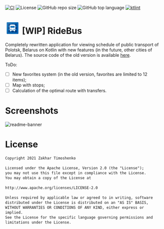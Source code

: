 [![CI](https://github.com/ztimms73/RideBus-Next/actions/workflows/build.yml/badge.svg)](https://github.com/ztimms73/RideBus-Next/actions/workflows/build.yml) ![License](https://img.shields.io/github/license/ztimms73/Ridebus-Next)
![GitHub repo size](https://img.shields.io/github/repo-size/ztimms73/RideBus-Next) ![GitHub top language](https://img.shields.io/github/languages/top/ztimms73/RideBus-Next) [![ktlint](https://img.shields.io/badge/code%20style-%E2%9D%A4-FF4081.svg)](https://ktlint.github.io/)


# ![app icon](./.github/readme-images/app-icon.png) [WIP] RideBus
Completely rewritten application for viewing schedule of public transport of Polotsk, Belarus on Kotlin with new features (in the future, other cities of Belarus). The source code of the old version is available [here](https://github.com/ztimms73/RideBus-legacy).

ToDo:
- [ ] New favorites system (in the old version, favorites are limited to 12 items);
- [ ] Map with stops;
- [ ] Calculation of the optimal route with transfers.

# Screenshots
![readme-banner](https://user-images.githubusercontent.com/61558546/133912849-c5079c09-6d16-45eb-90aa-e3dba6a0eb76.png)

# License

    Copyright 2021 Zakhar Timoshenko

    Licensed under the Apache License, Version 2.0 (the "License");
    you may not use this file except in compliance with the License.
    You may obtain a copy of the License at

    http://www.apache.org/licenses/LICENSE-2.0

    Unless required by applicable law or agreed to in writing, software
    distributed under the License is distributed on an "AS IS" BASIS,
    WITHOUT WARRANTIES OR CONDITIONS OF ANY KIND, either express or implied.
    See the License for the specific language governing permissions and
    limitations under the License.
